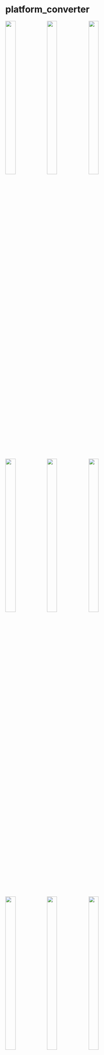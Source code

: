 # platform_converter

<div> 
   <img src = "https://github.com/user-attachments/assets/79c33ccd-421c-4f45-8ffb-6e2ca4b51097"  height=35% width=25%  />
  
   <img src = "https://github.com/user-attachments/assets/4935e1f4-74c4-45d9-8887-2836c4fcc0cb"  height=35% width=25%  />
  
   <img src = "https://github.com/user-attachments/assets/f0c3032d-e189-43dd-acd0-c21300849625"  height=35% width=25%  />
   
   <img src = "https://github.com/user-attachments/assets/7855d39d-2b9f-469d-8f2c-ca08d9b5f6f9"  height=35% width=25%  />

   <img src = "https://github.com/user-attachments/assets/a8b42577-cb15-474d-b4f7-241bc0c168e8"  height=35% width=25%  /> 


<img src = "https://github.com/user-attachments/assets/90c6b57d-b914-4178-92f0-9023d356e910"  height=35% width=25%  />
  
   <img src = "https://github.com/user-attachments/assets/55faa4b6-70f9-4a99-ae0c-568b9ab043dd"  height=35% width=25%  />

   <img src = "https://github.com/user-attachments/assets/901b108f-8be0-4e62-913b-72375a1d30f8"  height=35% width=25%  />
   
   <img src = "https://github.com/user-attachments/assets/cf7cc84d-399b-4116-a3f8-eaed86212556"  height=35% width=25%  />

   <img src = "https://github.com/user-attachments/assets/afb5c765-d11b-4769-95e2-577104c0cf9a"  height=35% width=25%  /> 






<div align = "center">
<video src= "https://github.com/user-attachments/assets/f7f3328d-40e6-43f0-8cd4-1b6621dd4818" width=35%
height=22% >
</div>


  <div align = "center">
<video src= "https://github.com/user-attachments/assets/0c189c2f-fe3e-4be6-972b-f61e97c901da" width=35%
height=22% >
</div>

</div>





https://drive.google.com/file/d/1S7TGk_6hwjQ8HIOs0DRGlPwoW0J8CYZZ/view?usp=drivesdk



https://drive.google.com/file/d/1S8M-QwYYYcDagtdC6zeB4jlFx-RRib9-/view?usp=drivesdk
